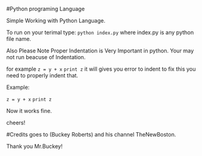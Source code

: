 #Python programing Language

Simple Working with Python Language.

To run on your terimal type:
`python index.py` where index.py is any python file name.
 
 Also Please Note Proper Indentation is Very Important in python. Your may not run beacuse of Indentation.
 
 for example
 `z = y + x`
   `print z`
  it will gives you error to indent
 to fix this you need to properly indent that.
 
 Example:
 
 `z = y + x`
 `print z`
 
 Now it works fine.
 
 cheers!


#Credits goes to (Buckey Roberts) and his channel TheNewBoston.



Thank you Mr.Buckey!